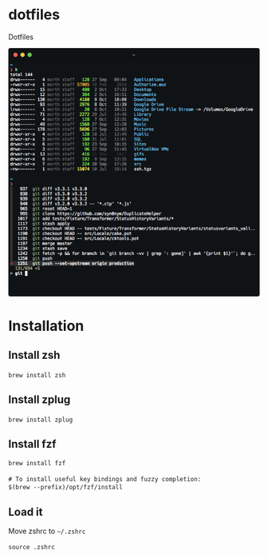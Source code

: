 # dotfiles
Dotfiles

![iTerm Screenshot](/image.png)


# Installation

## Install zsh

`brew install zsh`

## Install zplug

`brew install zplug`

## Install fzf

```
brew install fzf

# To install useful key bindings and fuzzy completion:
$(brew --prefix)/opt/fzf/install
```

## Load it
Move zshrc to `~/.zshrc`

`source .zshrc`

